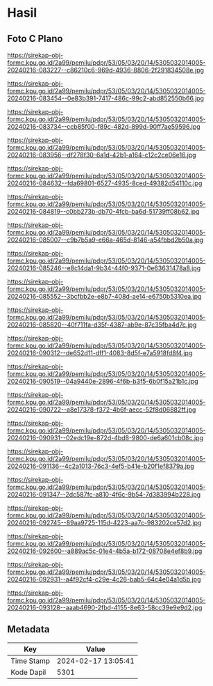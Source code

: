 # Hasil

## Foto C Plano

https://sirekap-obj-formc.kpu.go.id/2a99/pemilu/pdpr/53/05/03/20/14/5305032014005-20240216-083227--c86210c6-969d-4936-8806-2f291834508e.jpg

https://sirekap-obj-formc.kpu.go.id/2a99/pemilu/pdpr/53/05/03/20/14/5305032014005-20240216-083454--0e83b391-7417-486c-99c2-abd852550b66.jpg

https://sirekap-obj-formc.kpu.go.id/2a99/pemilu/pdpr/53/05/03/20/14/5305032014005-20240216-083734--ccb85f00-f89c-482d-899d-90ff7ae59596.jpg

https://sirekap-obj-formc.kpu.go.id/2a99/pemilu/pdpr/53/05/03/20/14/5305032014005-20240216-083956--df278f30-6a1d-42b1-a164-c12c2ce06e16.jpg

https://sirekap-obj-formc.kpu.go.id/2a99/pemilu/pdpr/53/05/03/20/14/5305032014005-20240216-084632--fda69801-6527-4935-8ced-49382d54110c.jpg

https://sirekap-obj-formc.kpu.go.id/2a99/pemilu/pdpr/53/05/03/20/14/5305032014005-20240216-084819--c0bb273b-db70-4fcb-ba6d-51739ff08b62.jpg

https://sirekap-obj-formc.kpu.go.id/2a99/pemilu/pdpr/53/05/03/20/14/5305032014005-20240216-085007--c9b7b5a9-e66a-465d-8146-a54fbbd2b50a.jpg

https://sirekap-obj-formc.kpu.go.id/2a99/pemilu/pdpr/53/05/03/20/14/5305032014005-20240216-085246--e8c14da1-9b34-44f0-9371-0e63631478a8.jpg

https://sirekap-obj-formc.kpu.go.id/2a99/pemilu/pdpr/53/05/03/20/14/5305032014005-20240216-085552--3bcfbb2e-e8b7-408d-ae14-e6750b5310ea.jpg

https://sirekap-obj-formc.kpu.go.id/2a99/pemilu/pdpr/53/05/03/20/14/5305032014005-20240216-085820--40f711fa-d35f-4387-ab9e-87c35fba4d7c.jpg

https://sirekap-obj-formc.kpu.go.id/2a99/pemilu/pdpr/53/05/03/20/14/5305032014005-20240216-090312--de652d11-dff1-4083-8d5f-e7a5918fd8f4.jpg

https://sirekap-obj-formc.kpu.go.id/2a99/pemilu/pdpr/53/05/03/20/14/5305032014005-20240216-090519--04a9440e-2896-4f6b-b3f5-6b0f15a21b1c.jpg

https://sirekap-obj-formc.kpu.go.id/2a99/pemilu/pdpr/53/05/03/20/14/5305032014005-20240216-090722--a8e17378-f372-4b6f-aecc-52f8d06882ff.jpg

https://sirekap-obj-formc.kpu.go.id/2a99/pemilu/pdpr/53/05/03/20/14/5305032014005-20240216-090931--02edc19e-872d-4bd8-9800-de6a601cb08c.jpg

https://sirekap-obj-formc.kpu.go.id/2a99/pemilu/pdpr/53/05/03/20/14/5305032014005-20240216-091136--4c2a1013-76c3-4ef5-b41e-b20f1ef8379a.jpg

https://sirekap-obj-formc.kpu.go.id/2a99/pemilu/pdpr/53/05/03/20/14/5305032014005-20240216-091347--2dc587fc-a810-4f6c-9b54-7d383994b228.jpg

https://sirekap-obj-formc.kpu.go.id/2a99/pemilu/pdpr/53/05/03/20/14/5305032014005-20240216-092745--89aa9725-115d-4223-aa7c-983202ce57d2.jpg

https://sirekap-obj-formc.kpu.go.id/2a99/pemilu/pdpr/53/05/03/20/14/5305032014005-20240216-092600--a889ac5c-01e4-4b5a-b172-08708e4ef8b9.jpg

https://sirekap-obj-formc.kpu.go.id/2a99/pemilu/pdpr/53/05/03/20/14/5305032014005-20240216-092931--a4f92cf4-c29e-4c26-bab5-64c4e04a1d5b.jpg

https://sirekap-obj-formc.kpu.go.id/2a99/pemilu/pdpr/53/05/03/20/14/5305032014005-20240216-093128--aaab4690-2fbd-4155-8e63-58cc39e9e9d2.jpg


## Metadata

| Key        | Value               |
| ---------- | ------------------- |
| Time Stamp | 2024-02-17 13:05:41 |
| Kode Dapil | 5301                |



